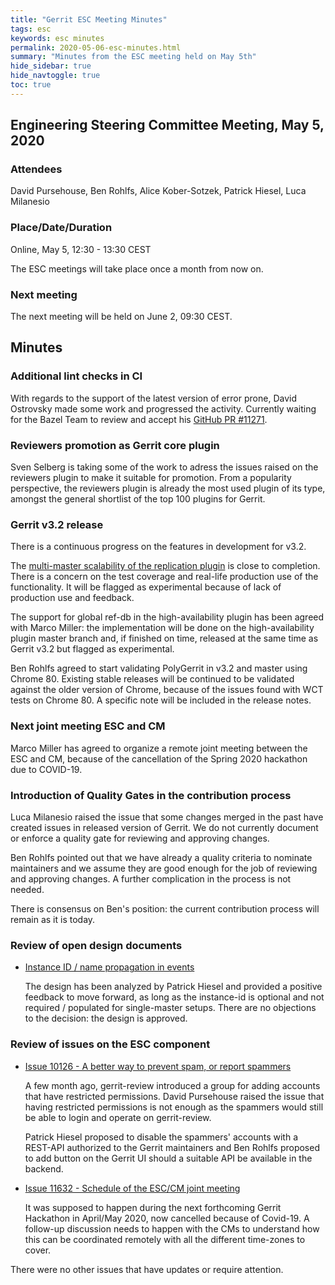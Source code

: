 ```yaml
---
title: "Gerrit ESC Meeting Minutes"
tags: esc
keywords: esc minutes
permalink: 2020-05-06-esc-minutes.html
summary: "Minutes from the ESC meeting held on May 5th"
hide_sidebar: true
hide_navtoggle: true
toc: true
---
```


## Engineering Steering Committee Meeting, May 5, 2020

### Attendees

David Pursehouse, Ben Rohlfs, Alice Kober-Sotzek, Patrick Hiesel, Luca Milanesio

### Place/Date/Duration

Online, May 5, 12:30 - 13:30 CEST

The ESC meetings will take place once a month from now on.

### Next meeting

The next meeting will be held on June 2, 09:30 CEST.

## Minutes

### Additional lint checks in CI

With regards to the support of the latest version of error prone, David Ostrovsky made some
work and progressed the activity. Currently waiting for the Bazel Team to review and accept
his [GitHub PR #11271](https://github.com/bazelbuild/bazel/pull/11271).


### Reviewers promotion as Gerrit core plugin

Sven Selberg is taking some of the work to adress the issues raised on the reviewers plugin
to make it suitable for promotion.
From a popularity perspective, the reviewers plugin is already the most used plugin
of its type, amongst the general shortlist of the top 100 plugins for Gerrit.

### Gerrit v3.2 release

There is a continuous progress on the features in development for v3.2.

The [multi-master scalability of the replication plugin](https://www.gerritcodereview.com/design-docs/scaling-multi-master-replication.html)
is close to completion. There is a concern on the test coverage and real-life production
use of the functionality. It will be flagged as experimental because of lack of production use
and feedback.

The support for global ref-db in the high-availability plugin has been agreed with Marco Miller:
the implementation will be done on the high-availability plugin master branch and, if finished on time,
released at the same time as Gerrit v3.2 but flagged as experimental.

Ben Rohlfs agreed to start validating PolyGerrit in v3.2 and master using Chrome 80. Existing stable
releases will be continued to be validated against the older version of Chrome, because of the issues
found with WCT tests on Chrome 80. A specific note will be included in the release notes.

### Next joint meeting ESC and CM

Marco Miller has agreed to organize a remote joint meeting between the ESC and CM, because of the
cancellation of the Spring 2020 hackathon due to COVID-19.

### Introduction of Quality Gates in the contribution process

Luca Milanesio raised the issue that some changes merged in the past have created issues in released
version of Gerrit. We do not currently document or enforce a quality gate for reviewing and approving
changes.

Ben Rohlfs pointed out that we have already a quality criteria to nominate maintainers and we assume they
are good enough for the job of reviewing and approving changes. A further complication in the process
is not needed.

There is consensus on Ben's position: the current contribution process will remain as it is today.

### Review of open design documents

* [Instance ID / name propagation in events](https://gerrit-review.googlesource.com/c/homepage/+/257972)

  The design has been analyzed by Patrick Hiesel and provided a positive feedback
  to move forward, as long as the instance-id is optional and not required / populated for single-master
  setups. There are no objections to the decision: the design is approved.


### Review of issues on the ESC component

* [Issue 10126 - A better way to prevent spam, or report spammers](http://bugs.chromium.org/p/gerrit/issues/detail?id=10126)

  A few month ago, gerrit-review introduced a group for adding accounts that have restricted permissions.
  David Pursehouse raised the issue that having restricted permissions is not enough as the spammers
  would still be able to login and operate on gerrit-review.

  Patrick Hiesel proposed to disable the spammers' accounts with a REST-API
  authorized to the Gerrit maintainers and Ben Rohlfs proposed to add button on the Gerrit
  UI should a suitable API be available in the backend.

* [Issue 11632 - Schedule of the ESC/CM joint meeting](http://bugs.chromium.org/p/gerrit/issues/detail?id=11632)

  It was supposed to happen during the next forthcoming Gerrit Hackathon in
  April/May 2020, now cancelled because of Covid-19. A follow-up discussion
  needs to happen with the CMs to understand how this can be
  coordinated remotely with all the different time-zones to cover.

There were no other issues that have updates or require attention.


